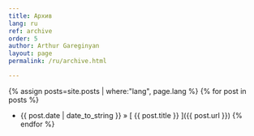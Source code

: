 ```yaml
---
title: Архив
lang: ru
ref: archive
order: 5
author: Arthur Gareginyan
layout: page
permalink: /ru/archive.html

---
```

{% assign posts=site.posts | where:"lang", page.lang %}
{% for post in posts %}
  * {{ post.date | date_to_string }} &raquo; [ {{ post.title }} ]({{ post.url }})
{% endfor %}
